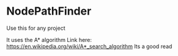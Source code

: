 # NodePathFinder
Use this for any project

It uses the A* algorithm
Link here: https://en.wikipedia.org/wiki/A*_search_algorithm
Its a good read
